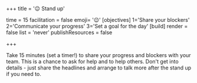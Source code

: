+++
title = '😉 Stand up'

time = 15
facilitation = false
emoji= '😉'
[objectives]
    1='Share your blockers'
    2='Communicate your progress'
    3='Set a goal for the day'
[build]
  render = false
  list = 'never'
  publishResources = false

+++

Take 15 minutes (set a timer!) to share your progress and blockers with your team. This is a chance to ask for help and to help others. Don't get into details - just share the headlines and arrange to talk more after the stand up if you need to.
